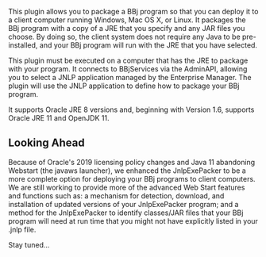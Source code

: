 This plugin allows you to package a BBj program so that you can deploy it to a client computer running Windows, Mac OS X, or Linux. It packages the BBj program with a copy of a JRE that you specify and any JAR files you choose. By doing so, the client system does not require any Java to be pre-installed, and your BBj program will run with the JRE that you have selected.

This plugin must be executed on a computer that has the JRE to package with your program. It connects to BBjServices via the AdminAPI, allowing you to select a JNLP application managed by the Enterprise Manager. The plugin will use the JNLP application to define how to package your BBj program.

It supports Oracle JRE 8 versions and, beginning with Version 1.6, supports Oracle JRE 11 and OpenJDK 11.

Looking Ahead
-------------
Because of Oracle's 2019 licensing policy changes and Java 11 abandoning Webstart (the javaws launcher), we enhanced the JnlpExePacker to be a more complete option for deploying your BBj programs to client computers. We are still working to provide more of the advanced Web Start features and functions such as: a mechanism for detection, download, and installation of updated versions of your JnlpExePacker program; and a method for the JnlpExePacker to identify classes/JAR files that your BBj program will need at run time that you might not have explicitly listed in your .jnlp file.

Stay tuned...
